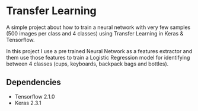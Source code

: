 # Transfer Learning
A simple project about how to train a neural network with very few samples (500 images per class and 4 classes) 
using Transfer Learning in Keras &amp; Tensorflow.

In this project I use a pre trained Neural Network as a features extractor and them 
use those features to train a Logistic Regression model for identifying between 4 classes 
(cups, keyboards, backpack bags and bottles).

## Dependencies 
* Tensorflow 2.1.0
* Keras 2.3.1
